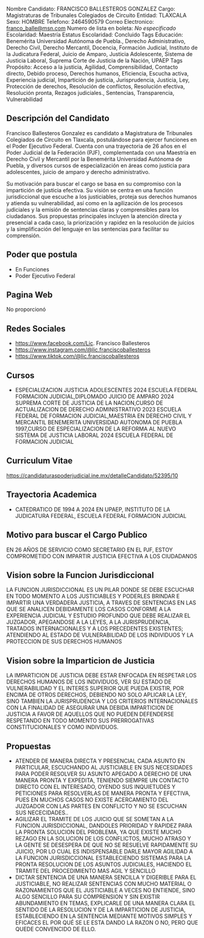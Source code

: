 Nombre Candidato: FRANCISCO BALLESTEROS GONZALEZ
Cargo: Magistraturas de Tribunales Colegiados de Circuito
Entidad: TLAXCALA
Sexo: HOMBRE
Telefono: 2464590579
Correo Electronico: franco_balle@msn.com
Numero de lista en boleta: *No especificado*
Escolaridad: Maestría
Estatus Escolaridad: Concluido
Tags Educación: Benemérita Universidad Autónoma de Puebla., Derecho Administrativo, Derecho Civil, Derecho Mercantil, Docencia, Formación Judicial, Instituto de la Judicatura Federal, Juicio de Amparo, Justicia Adolescente, Sistema de Justicia Laboral, Suprema Corte de Justicia de la Nación, UPAEP
Tags Propósito: Acceso a la justicia, Agilidad, Comprensibilidad, Contacto directo, Debido proceso, Derechos humanos, Eficiencia, Escucha activa, Experiencia judicial, Impartición de justicia, Jurisprudencia, Justicia, Ley, Protección de derechos, Resolución de conflictos, Resolución efectiva, Resolución pronta, Rezagos judiciales., Sentencias, Transparencia, Vulnerabilidad


## Descripción del Candidato 

Francisco Ballesteros Gonzalez es candidato a Magistratura de Tribunales Colegiados de Circuito en Tlaxcala, postulándose para ejercer funciones en el Poder Ejecutivo Federal. Cuenta con una trayectoria de 26 años en el Poder Judicial de la Federación (PJF), complementada con una Maestría en Derecho Civil y Mercantil por la Benemérita Universidad Autónoma de Puebla, y diversos cursos de especialización en áreas como justicia para adolescentes, juicio de amparo y derecho administrativo.

Su motivación para buscar el cargo se basa en su compromiso con la impartición de justicia efectiva.  Su visión se centra en una función jurisdiccional que escuche a los justiciables, proteja sus derechos humanos y atienda su vulnerabilidad, así como en la agilización de los procesos judiciales y la emisión de sentencias claras y comprensibles para los ciudadanos. Sus propuestas principales incluyen la atención directa y presencial a cada caso, la priorización y rapidez en la resolución de juicios y la simplificación del lenguaje en las sentencias para facilitar su comprensión.


## Poder que postula

- En Funciones
- Poder Ejecutivo Federal


## Pagina Web

No proporcionó


## Redes Sociales

- https://www.facebook.com/Lic. Francisco Ballesteros
- https://www.instagram.com/@lic.franciscoballesteros
- https://www.tiktok.com/@lic.franciscoballesteros


## Cursos

- ESPECIALIZACION JUSTICIA ADOLESCENTES 2024 ESCUELA FEDERAL FORMACION JUDICIAL,DIPLOMADO JUICIO DE AMPARO 2024 SUPREMA CORTE DE JUSTICIA DE LA NACION,CURSO DE ACTUALIZACION DE DERECHO ADMINISTRATIVO 2023 ESCUELA FEDERAL DE FORMACION JUDICIAL,MAESTRIA EN DERECHO CIVIL Y MERCANTIL BENEMERITA UNIVERSIDAD AUTONOMA DE PUEBLA 1997,CURSO DE ESPECIALIZACION DE LA REFORMA AL NUEVO SISTEMA DE JUSTICIA LABORAL 2024 ESCUELA FEDERAL DE FORMACION JUDICIAL


## Curriculum Vitae

https://candidaturaspoderjudicial.ine.mx/detalleCandidato/52395/10


## Trayectoria Academica

- CATEDRATICO DE 1994 A 2024 EN UPAEP, INSTITUTO DE LA JUDICATURA FEDERAL, ESCUELA FEDERAL FORMACION JUDICIAL


## Motivo para buscar el Cargo Publico

EN 26 AÑOS DE SERVICIO COMO SECRETARIO EN EL PJF, ESTOY COMPROMETIDO CON IMPARTIR JUSTICIA EFECTIVA A LOS CIUDADANOS


## Vision sobre la Funcion Jurisdiccional

LA FUNCION JURISDICCIONAL ES UN PILAR DONDE SE DEBE ESCUCHAR EN TODO MOMENTO A LOS JUSTICIABLES Y PODERLES BRINDAR E IMPARTIR UNA VERDADERA JUSTICIA, A TRAVES DE SENTENCIAS EN LAS QUE SE ANALICEN DEBIDAMENTE LOS CASOS CONFORME A LA EXPERIENCIA JUDICIAL Y ESTUDIO PROFUNDO QUE DEBE REALIZAR EL JUZGADOR, APEGANDOSE A LA LEYES, A LA JURISPRUDENCIA, TRATADOS INTERNACIONALES Y A LOS PRECEDENTES EXISTENTES; ATENDIENDO AL ESTADO DE VULNERABILIDAD DE LOS INDIVIDUOS Y LA PROTECCION DE SUS DERECHOS HUMANOS


## Vision sobre la Imparticion de Justicia

LA IMPARTICION DE JUSTICIA DEBE ESTAR ENFOCADA EN RESPETAR LOS DERECHOS HUMANOS DE LOS INDIVIDUOS, VER SU ESTADO DE VULNERABILIDAD Y EL INTERES SUPERIOR QUE PUEDA EXISTIR, POR ENCIMA DE OTROS DERECHOS, DEBIENDO NO SOLO APLICAR LA LEY, SINO TAMBIEN LA JURISPRUDENCIA Y LOS CRITERIOS INTERNACIONALES CON LA FINALIDAD DE ASEGURAR UNA DEBIDA IMPARTICION DE JUSTICIA A FAVOR DE AQUELLOS QUE NO PUEDEN DEFENDERSE RESPETANDO EN TODO MOMENTO SUS PRERROGATIVAS CONSTITUCIONALES Y COMO INDIVIDUOS.


## Propuestas

- ATENDER DE MANERA DIRECTA Y PRESENCIAL CADA ASUNTO EN PARTICULAR, ESCUCHANDO AL JUSTICIABLE EN SUS NECESIDADES PARA PODER RESOLVER SU ASUNTO APEGADO A DERECHO DE UNA MANERA PRONTA Y EXPEDITA, TENIENDO SIEMPRE UN CONTACTO DIRECTO CON EL INTERESADO, OYENDO SUS INQUIETUDES Y PETICIONES PARA RESOLVERLAS DE MANERA PRONTA Y EFECTIVA, PUES EN MUCHOS CASOS NO EXISTE ACERCAMIENTO DEL JUZGADOR CON LAS PARTES EN CONFLICTO Y NO SE ESCUCHAN SUS NECECIDADES..
- AGILIZAR EL TRAMITE DE LOS JUICIO QUE SE SOMETAN A LA FUNCION JURISDICCIONAL, DANDOLES PRIORIDAD Y RAPIDEZ PARA LA PRONTA SOLUCION DEL PROBLEMA, YA QUE EXISTE MUCHO REZAGO EN LA SOLUCION DE LOS CONFLICTOS, MUCHO ATRASO Y LA GENTE SE DESESPERA DE QUE NO SE RESUELVE RAPIDAMENTE SU JUICIO, POR LO CUAL ES INDISPENSABLE DARLE MAYOR AGILIDAD A LA FUNCION JURISDICCIONAL ESTABLECIENDO SISTEMAS PARA LA PRONTA RESOLUCION DE LOS ASUNTOS JUDICIALES, HACIENDO EL TRAMITE DEL PROCEDIMIENTO MAS AGIL Y SENCILLO
- DICTAR SENTENCIA DE UNA MANERA SENCILLA Y DIGERIBLE PARA EL JUSTICIABLE, NO REALIZAR SENTENCIAS CON MUCHO MATERIAL O RAZONAMIENTOS QUE EL JUSTICIABLE A VECES NO ENTIENDE, SINO ALGO SENCILLO PARA SU COMPRENSION Y SIN EXISTIR ABUNDAMIENTO EN TEMAS, EXPLICARLE DE UNA MANERA CLARA EL SENTIDO DE LA RESOLUCION Y DE LA IMPARTICION DE JUSTICIA, ESTABLECIENDO EN LA SENTENCIA MEDIANTE MOTIVOS SIMPLES Y EFICACES EL POR QUÉ SE LE ESTA DANDO LA RAZON O NO, PERO QUE QUEDE CONVENCIDO DE ELLO.

